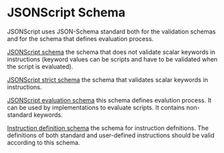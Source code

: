 # JSONScript Schema

JSONScript uses JSON-Schema standard both for the validation schemas and for the schema that defines evaluation process.

[JSONScript schema](http://www.json-script.com/schema/schema.json#) the schema that does not validate scalar keywords in instructions (keyword values can be scripts and have to be validated when the script is evaluated).

[JSONScript strict schema](http://www.json-script.com/schema/schema_strict.json#) the schema that validates scalar keywords in instructions.

[JSONScript evaluation schema](http://www.json-script.com/schema/evaluate.json#) this schema defines evalution process. It can be used by implementations to evaluate scripts. It contains non-standard keywords.

[Instruction definition schema](http://www.json-script.com/schema/instruction.json#) the schema for instruction defnitions. The definitions of both standard and user-defined instructions should be valid according to this schema.
